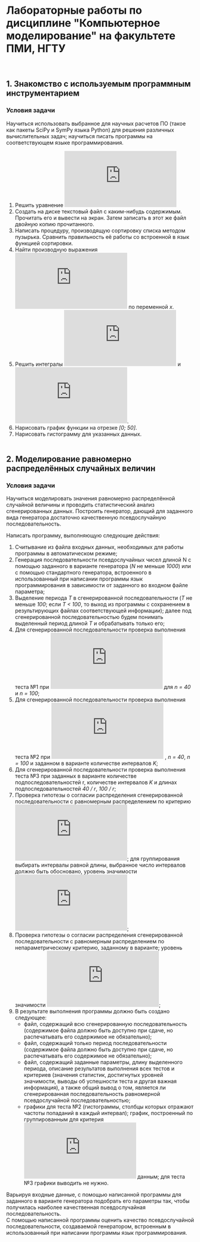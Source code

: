 # Лабораторные работы по дисциплине "Компьютерное моделирование" на факультете ПМИ, НГТУ
&nbsp;  

## 1. Знакомство с используемым программным инструментарием
### Условия задачи

Научиться использовать выбранное для научных расчетов ПО (такое как пакеты SciPy и SymPy языка Python) для решения различных вычислительных задач; научиться писать программы на соответствующем языке программирования.  

1) Решить уравнение 
![](https://latex.codecogs.com/svg.latex?2x%5E3-11x%5E2&plus;12x-9%3D0)
2) Создать на диске текстовый файл с каким-нибудь содержимым. Прочитать его и вывести на экран. Затем записать в этот же файл двойную копию прочитанного.
3) Написать процедуру, производящую сортировку списка методом пузырька. Сравнить правильность её работы со встроенной в язык функцией сортировки.
4) Найти производную выражения 
![](https://latex.codecogs.com/svg.latex?sin%28x%29cos%28x%5E2%29tan%28y%29&plus;ln%28x%29) 
по переменной *x*.
5) Решить интегралы 
![](https://latex.codecogs.com/svg.latex?%5Cint%20x%5E2%283&plus;4x%29%5E2dx) 
и 
![](https://latex.codecogs.com/svg.latex?%5Cint_%7B%5Cfrac%7B%5Cpi%7D%7B2%7D%7D%5E%7B%5Cpi%7D%20%5Cfrac%7Bsin%28x%29%7D%7Bcos%28x%5E2%29&plus;1%7Ddx).
6) Нарисовать график функции на отрезке *[0; 50]*.
7) Нарисовать гистограмму для указанных данных.  
&nbsp;  

## 2. Моделирование равномерно распределённых случайных величин
### Условия задачи

Научиться моделировать значения равномерно распределённой случайной величины и проводить статистический анализ сгенерированных данных. Построить генератор, дающий для заданного вида генератора достаточно качественную псевдослучайную последовательность.

Написать программу, выполняющую следующие действия:
1) Считывание из файла входных данных, необходимых для работы программы в автоматическом режиме;
2) Генерация последовательности псевдослучайных чисел длиной N с помощью заданного в варианте генератора (*N* не меньше *1000*) или с помощью стандартного генератора, встроенного в использованный при написании программы язык программирования в зависимости от заданного во входном файле параметра;
3) Выделение периода *T* в сгенерированной последовательности (*T* не меньше *100*; если *T < 100*, то выход из программы с сохранением в результирующих файлах соответствующей информации); далее под сгенерированной последовательностью будем понимать выделенный период длиной *T* и обрабатывать только его;
4) Для сгенерированной последовательности проверка выполнения теста №1 при 
![](https://latex.codecogs.com/svg.latex?%5Calpha%20%3D0.05)
для *n = 40* и *n = 100*;
5) Для сгенерированной последовательности проверка выполнения теста №2 при 
![](https://latex.codecogs.com/svg.latex?%5Calpha%20%3D0.05)
, *n = 40*, *n = 100* и заданном в варианте количестве интервалов *K*;
6) Для сгенерированной последовательности проверка выполнения теста №3 при заданных в варианте количестве подпоследовательностей r, количестве интервалов *K* и длинах подпоследовательностей *40 / r*,  *100 / r*; 
7) Проверка гипотезы о согласии распределения сгенерированной последовательности с равномерным распределением по критерию 
![](https://latex.codecogs.com/svg.latex?%5Cchi%5E2); 
для группирования выбирать интервалы равной длины, выбранное число интервалов должно быть обосновано, уровень значимости 
![](https://latex.codecogs.com/svg.latex?%5Calpha%20%3D0.05);
8) Проверка гипотезы о согласии распределения сгенерированной последовательности с равномерным распределением по непараметрическому критерию, заданному в варианте; уровень значимости 
![](https://latex.codecogs.com/svg.latex?%5Calpha%20%3D0.05);
9) В результате выполнения программы должно быть создано следующее:  
    * файл, содержащий всю сгенерированную последовательность (содержимое файла должно быть доступно при сдаче, но распечатывать его содержимое не обязательно);  
    *  файл, содержащий только период последовательности (содержимое файла должно быть доступно при сдаче, но распечатывать его содержимое не обязательно);  
    *  файл, содержащий заданные параметры, длину выделенного периода, описание результатов выполнения всех тестов и критериев (значения статистик, достигнутых уровней значимости, выводы об успешности теста и другая важная информация), а также общий вывод о том, является ли сгенерированная последовательность равномерной псевдослучайной последовательностью;  
    *  графики для теста №2 (гистограммы, столбцы которых отражают частоты попаданий в каждый интервал); график, построенный по группированным для критерия
![](https://latex.codecogs.com/svg.latex?%5Cchi%5E2)
данным; для теста №3 графики выводить не нужно.

Варьируя входные данные, с помощью написанной программы для заданного в варианте генератора подобрать его параметры так, чтобы получилась наиболее качественная псевдослучайная последовательность.  
С помощью написанной программы оценить качество псевдослучайной последовательности, создаваемой генератором, встроенным в использованный при написании программы язык программирования. 
